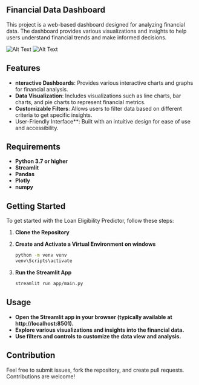 ## Financial Data Dashboard
This project is a web-based dashboard designed for analyzing financial data. The dashboard provides various visualizations and insights to help users understand financial trends and make informed decisions.

![Alt Text](https://drive.google.com/uc?id=1lC9Ugj-q6aJHYQArZmbtG8QM4CbRidhv)
![Alt Text](https://drive.google.com/uc?id=1rkncaGC--4jCVMCmQtLo3A-mlELMlgcu)
## Features

- **nteractive Dashboards**: Provides various interactive charts and graphs for financial analysis.
- **Data Visualization**: Includes visualizations such as line charts, bar charts, and pie charts to represent financial metrics.
- **Customizable Filters**: Allows users to filter data based on different criteria to get specific insights.
- User-Friendly Interface**: Built with an intuitive design for ease of use and accessibility.

## Requirements

- **Python 3.7 or higher**
- **Streamlit**
- **Pandas**
- **Plotly**
- **numpy**

## Getting Started

To get started with the Loan Eligibility Predictor, follow these steps:

1. **Clone the Repository**

2. **Create and Activate a Virtual Environment on windows**

   ```bash
   python -m venv venv
   venv\Scripts\activate
   ```
3. **Run the Streamlit App**
   
   ```bash
   streamlit run app/main.py
   ```

## Usage
- **Open the Streamlit app in your browser (typically available at http://localhost:8501).**
- **Explore various visualizations and insights into the financial data.**
- **Use filters and controls to customize the data view and analysis.**

## Contribution
Feel free to submit issues, fork the repository, and create pull requests. Contributions are welcome!
